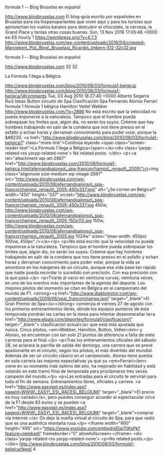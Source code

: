 formula 1 -- Blog Bruselas en español

http://www.blogbruselas.com El blog-guía escrito por españoles en
Bruselas para los hispanoparlantes que viven aquí y para los turistas
que aprovechan los vuelos baratos para descubrir el chocolate, la
cerveza, la Grand Place y tantas otras cosas buenas. Sun, 13 Nov 2016
17:05:48 +0000 es-ES hourly 1 https://wordpress.org/?v=4.7.3
http://www.blogbruselas.com/wp-content/uploads/2016/04/cropped-Manneken\_Pis\_Blog\_Bruselas\_Ricardo\_Imbern-512-32x32.jpg

formula 1 -- Blog Bruselas en español

http://www.blogbruselas.com 32 32

La Fórmula 1 llega a Bélgica

http://www.blogbruselas.com/blog/2010/08/03/formula1-belgica/
http://www.blogbruselas.com/blog/2010/08/03/formula1-belgica/\#comments
Tue, 03 Aug 2010 18:27:40 +0000 Alberto Segarra Ruíz Ideas Button
circuito de Spa Clasificación Spa Fernando Alonso Ferrari formula 1
fórmula 1 bélgica Hamilton Vettel Webber
http://www.blogbruselas.com/?p=2886 No está escrito que la velocidad no
pueda imponerse a la naturaleza. Tampoco que el hombre pueda sobrepasar
los límites que, algún día, no serán los suyos. Créeme que hay hombres
trabajando en salir de la condena que nos tiene presos en el asfalto y
echan horas y derraman conocimiento para poder volar, porque la &\#8230;
\<a
href=\"http://www.blogbruselas.com/blog/2010/08/03/formula1-belgica/\"
class=\"more-link\"\>Continúa leyendo \<span
class=\"screen-reader-text\"\>La Fórmula 1 llega a
Bélgica\</span\>\</a\>\<div class=\'yarpp-related-rss
yarpp-related-none\'\> No related posts. \</div\> \<p\>\<a
rel=\"attachment wp-att-2887\"
href=\"http://www.blogbruselas.com/2010/08/formula1-belgica.html/afernandoalonso\_spa-francorchamps\_renault\_2005\"\>\<img
class=\"alignnone size-medium wp-image-2887\"
src=\"http://www.blogbruselas.com/wp-content/uploads/2010/08/afernandoalonso\_spa-francorchamps\_renault\_2005-450x337.jpg\"
alt=\"¿Se corren en Bélgica?\" width=\"450\" height=\"337\"
srcset=\"http://www.blogbruselas.com/wp-content/uploads/2010/08/afernandoalonso\_spa-francorchamps\_renault\_2005-450x337.jpg
450w,
http://www.blogbruselas.com/wp-content/uploads/2010/08/afernandoalonso\_spa-francorchamps\_renault\_2005-150x112.jpg
150w,
http://www.blogbruselas.com/wp-content/uploads/2010/08/afernandoalonso\_spa-francorchamps\_renault\_2005.jpg
1024w\" sizes=\"(max-width: 450px) 100vw, 450px\" /\>\</a\>\</p\>
\<p\>No está escrito que la velocidad no pueda imponerse a la
naturaleza. Tampoco que el hombre pueda sobrepasar los límites que,
algún día, no serán los suyos. Créeme que hay hombres trabajando en
salir de la condena que nos tiene presos en el asfalto y echan horas y
derraman conocimiento para poder volar, porque la vida se amontona en
los márgenes de un circuito, aunque esa vida pase tan rápido que nadie
pueda recordar lo sucedido con precisión. Con esa precisión con la que
pasó.\</p\> \<p\>Tirarte al vacío en veintiuna curvas, veintiuna veces,
en uno de los eventos más importantes de la agenda del deporte. Los
mejores pilotos del momento se citan en Bélgica en el campeonato del
mundo de F1. \<strong\>\<a
href=\"http://www.diablomotor.com/wp-content/uploads/2009/08/spa\_francorchamps.jpg\"
target=\"\_blank\"\>El Gran Premio de Spa\</a\>\</strong\> comienza el
viernes 27 de agosto con los primeros entrenamientos libres, dónde los
equipos punteros de esta temporada pondrán las cartas en la mesa para
intentar desenmarañar la\<a
href=\"http://www.elpais.com/deportes/formula1/clasificacion/\"
target=\"\_blank\"\> clasificación actual\</a\> que está más ajustada
que nunca. Cinco pilotos, \<em\>Webber, Hamilton, Button, Vettel\</em\>
y Alonso, se encuentran con tan solo 21 puntos de diferencia a falta de
siete carreras para el final.\</p\> \<p\>Tras los entrenamientos
oficiales del sábado 28, se aclarará la parrilla de salida del domingo,
una carrera que se prevé apasionante en el circuito, según los pilotos,
el más divertido del mundial. Además de ser un circuito clásico en el
campeonato. Alonso tiene puesta en esta carrera las mejores expectativas
ya que su \<em\>Ferrari\</em\> viene en su momento más óptimo del año,
ha mejorado en fiabilidad y está volando en este tramo final de
temporada para proclamarse tres veces campeón del mundo.\</p\> \<p\>Las
entradas para el circuito te servirán para todo el fin de semana.
Entrenamientos libres, oficiales y carrera. \<a
href=\"http://www.easygpt.es/index.asp?pageid=WWW\_EASY\_ES\_RACES\_BELGIUM\"
target=\"\_blank\"\>El precio es muy variado\</a\>, pero puedes
conseguir acceder al espectacular circo de la F1 desde 83 euros y se
pueden \<a
href=\"http://www.easygpt.es/index.asp?pageid=WWW\_EASY\_ES\_RACES\_BELGIUM\"
target=\"\_blank\"\>comprar vía internet.\</a\> Os dejo la vuelta
virtual al circuito de Spa, para que veáis que es una auténtica montaña
rusa.\</p\> \<iframe width=\"660\" height=\"495\"
src=\"https://www.youtube.com/embed/eElai70KsPk?feature=oembed\"
frameborder=\"0\" allowfullscreen\>\</iframe\> \<div
class=\'yarpp-related-rss yarpp-related-none\'\> \<p\>No related
posts.\</p\> \</div\>
http://www.blogbruselas.com/blog/2010/08/03/formula1-belgica/feed/ 4
